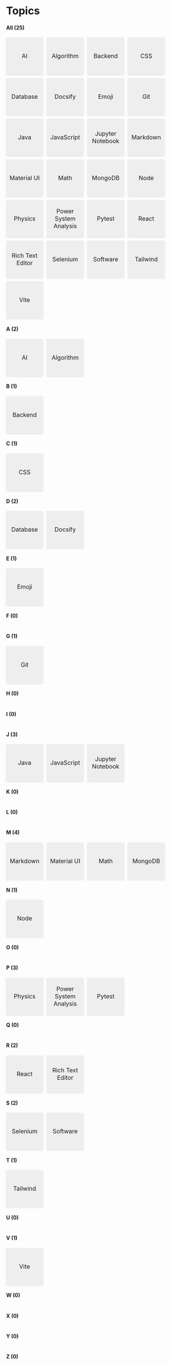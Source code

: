 # Topics


<!-- tabs:start -->

#### **All (25)**

<div style="
  display: flex;
  flex-wrap: wrap;
  gap: 10px;
">
<a href="/#/topics/AI/" style="
    display: inline-flex;       
    align-items: center;       
    justify-content: center;   
    background: #eee;
    font-size: 16px;
    text-decoration: none;
    text-align: center;
    border-radius: 0;
    width: 100px;
    height: 100px;
    padding: 0;                
    transition: all 0.3s;  
    box-shadow: 0 2px 4px rgba(0,0,0,0.1);
">AI</a>
<a href="/#/topics/Algorithm/" style="
    display: inline-flex;       
    align-items: center;       
    justify-content: center;   
    background: #eee;
    font-size: 16px;
    text-decoration: none;
    text-align: center;
    border-radius: 0;
    width: 100px;
    height: 100px;
    padding: 0;                
    transition: all 0.3s;  
    box-shadow: 0 2px 4px rgba(0,0,0,0.1);
">Algorithm</a>
<a href="/#/topics/Backend/" style="
    display: inline-flex;       
    align-items: center;       
    justify-content: center;   
    background: #eee;
    font-size: 16px;
    text-decoration: none;
    text-align: center;
    border-radius: 0;
    width: 100px;
    height: 100px;
    padding: 0;                
    transition: all 0.3s;  
    box-shadow: 0 2px 4px rgba(0,0,0,0.1);
">Backend</a>
<a href="/#/topics/CSS/" style="
    display: inline-flex;       
    align-items: center;       
    justify-content: center;   
    background: #eee;
    font-size: 16px;
    text-decoration: none;
    text-align: center;
    border-radius: 0;
    width: 100px;
    height: 100px;
    padding: 0;                
    transition: all 0.3s;  
    box-shadow: 0 2px 4px rgba(0,0,0,0.1);
">CSS</a>
<a href="/#/topics/Database/" style="
    display: inline-flex;       
    align-items: center;       
    justify-content: center;   
    background: #eee;
    font-size: 16px;
    text-decoration: none;
    text-align: center;
    border-radius: 0;
    width: 100px;
    height: 100px;
    padding: 0;                
    transition: all 0.3s;  
    box-shadow: 0 2px 4px rgba(0,0,0,0.1);
">Database</a>
<a href="/#/topics/Docsify/" style="
    display: inline-flex;       
    align-items: center;       
    justify-content: center;   
    background: #eee;
    font-size: 16px;
    text-decoration: none;
    text-align: center;
    border-radius: 0;
    width: 100px;
    height: 100px;
    padding: 0;                
    transition: all 0.3s;  
    box-shadow: 0 2px 4px rgba(0,0,0,0.1);
">Docsify</a>
<a href="/#/topics/Emoji/" style="
    display: inline-flex;       
    align-items: center;       
    justify-content: center;   
    background: #eee;
    font-size: 16px;
    text-decoration: none;
    text-align: center;
    border-radius: 0;
    width: 100px;
    height: 100px;
    padding: 0;                
    transition: all 0.3s;  
    box-shadow: 0 2px 4px rgba(0,0,0,0.1);
">Emoji</a>
<a href="/#/topics/Git/" style="
    display: inline-flex;       
    align-items: center;       
    justify-content: center;   
    background: #eee;
    font-size: 16px;
    text-decoration: none;
    text-align: center;
    border-radius: 0;
    width: 100px;
    height: 100px;
    padding: 0;                
    transition: all 0.3s;  
    box-shadow: 0 2px 4px rgba(0,0,0,0.1);
">Git</a>
<a href="/#/topics/Java/" style="
    display: inline-flex;       
    align-items: center;       
    justify-content: center;   
    background: #eee;
    font-size: 16px;
    text-decoration: none;
    text-align: center;
    border-radius: 0;
    width: 100px;
    height: 100px;
    padding: 0;                
    transition: all 0.3s;  
    box-shadow: 0 2px 4px rgba(0,0,0,0.1);
">Java</a>
<a href="/#/topics/JavaScript/" style="
    display: inline-flex;       
    align-items: center;       
    justify-content: center;   
    background: #eee;
    font-size: 16px;
    text-decoration: none;
    text-align: center;
    border-radius: 0;
    width: 100px;
    height: 100px;
    padding: 0;                
    transition: all 0.3s;  
    box-shadow: 0 2px 4px rgba(0,0,0,0.1);
">JavaScript</a>
<a href="/#/topics/Jupyter Notebook/" style="
    display: inline-flex;       
    align-items: center;       
    justify-content: center;   
    background: #eee;
    font-size: 16px;
    text-decoration: none;
    text-align: center;
    border-radius: 0;
    width: 100px;
    height: 100px;
    padding: 0;                
    transition: all 0.3s;  
    box-shadow: 0 2px 4px rgba(0,0,0,0.1);
">Jupyter Notebook</a>
<a href="/#/topics/Markdown/" style="
    display: inline-flex;       
    align-items: center;       
    justify-content: center;   
    background: #eee;
    font-size: 16px;
    text-decoration: none;
    text-align: center;
    border-radius: 0;
    width: 100px;
    height: 100px;
    padding: 0;                
    transition: all 0.3s;  
    box-shadow: 0 2px 4px rgba(0,0,0,0.1);
">Markdown</a>
<a href="/#/topics/Material UI/" style="
    display: inline-flex;       
    align-items: center;       
    justify-content: center;   
    background: #eee;
    font-size: 16px;
    text-decoration: none;
    text-align: center;
    border-radius: 0;
    width: 100px;
    height: 100px;
    padding: 0;                
    transition: all 0.3s;  
    box-shadow: 0 2px 4px rgba(0,0,0,0.1);
">Material UI</a>
<a href="/#/topics/Math/" style="
    display: inline-flex;       
    align-items: center;       
    justify-content: center;   
    background: #eee;
    font-size: 16px;
    text-decoration: none;
    text-align: center;
    border-radius: 0;
    width: 100px;
    height: 100px;
    padding: 0;                
    transition: all 0.3s;  
    box-shadow: 0 2px 4px rgba(0,0,0,0.1);
">Math</a>
<a href="/#/topics/MongoDB/" style="
    display: inline-flex;       
    align-items: center;       
    justify-content: center;   
    background: #eee;
    font-size: 16px;
    text-decoration: none;
    text-align: center;
    border-radius: 0;
    width: 100px;
    height: 100px;
    padding: 0;                
    transition: all 0.3s;  
    box-shadow: 0 2px 4px rgba(0,0,0,0.1);
">MongoDB</a>
<a href="/#/topics/Node/" style="
    display: inline-flex;       
    align-items: center;       
    justify-content: center;   
    background: #eee;
    font-size: 16px;
    text-decoration: none;
    text-align: center;
    border-radius: 0;
    width: 100px;
    height: 100px;
    padding: 0;                
    transition: all 0.3s;  
    box-shadow: 0 2px 4px rgba(0,0,0,0.1);
">Node</a>
<a href="/#/topics/Physics/" style="
    display: inline-flex;       
    align-items: center;       
    justify-content: center;   
    background: #eee;
    font-size: 16px;
    text-decoration: none;
    text-align: center;
    border-radius: 0;
    width: 100px;
    height: 100px;
    padding: 0;                
    transition: all 0.3s;  
    box-shadow: 0 2px 4px rgba(0,0,0,0.1);
">Physics</a>
<a href="/#/topics/Power System Analysis/" style="
    display: inline-flex;       
    align-items: center;       
    justify-content: center;   
    background: #eee;
    font-size: 16px;
    text-decoration: none;
    text-align: center;
    border-radius: 0;
    width: 100px;
    height: 100px;
    padding: 0;                
    transition: all 0.3s;  
    box-shadow: 0 2px 4px rgba(0,0,0,0.1);
">Power System Analysis</a>
<a href="/#/topics/Pytest/" style="
    display: inline-flex;       
    align-items: center;       
    justify-content: center;   
    background: #eee;
    font-size: 16px;
    text-decoration: none;
    text-align: center;
    border-radius: 0;
    width: 100px;
    height: 100px;
    padding: 0;                
    transition: all 0.3s;  
    box-shadow: 0 2px 4px rgba(0,0,0,0.1);
">Pytest</a>
<a href="/#/topics/React/" style="
    display: inline-flex;       
    align-items: center;       
    justify-content: center;   
    background: #eee;
    font-size: 16px;
    text-decoration: none;
    text-align: center;
    border-radius: 0;
    width: 100px;
    height: 100px;
    padding: 0;                
    transition: all 0.3s;  
    box-shadow: 0 2px 4px rgba(0,0,0,0.1);
">React</a>
<a href="/#/topics/Rich Text Editor/" style="
    display: inline-flex;       
    align-items: center;       
    justify-content: center;   
    background: #eee;
    font-size: 16px;
    text-decoration: none;
    text-align: center;
    border-radius: 0;
    width: 100px;
    height: 100px;
    padding: 0;                
    transition: all 0.3s;  
    box-shadow: 0 2px 4px rgba(0,0,0,0.1);
">Rich Text Editor</a>
<a href="/#/topics/Selenium/" style="
    display: inline-flex;       
    align-items: center;       
    justify-content: center;   
    background: #eee;
    font-size: 16px;
    text-decoration: none;
    text-align: center;
    border-radius: 0;
    width: 100px;
    height: 100px;
    padding: 0;                
    transition: all 0.3s;  
    box-shadow: 0 2px 4px rgba(0,0,0,0.1);
">Selenium</a>
<a href="/#/topics/Software/" style="
    display: inline-flex;       
    align-items: center;       
    justify-content: center;   
    background: #eee;
    font-size: 16px;
    text-decoration: none;
    text-align: center;
    border-radius: 0;
    width: 100px;
    height: 100px;
    padding: 0;                
    transition: all 0.3s;  
    box-shadow: 0 2px 4px rgba(0,0,0,0.1);
">Software</a>
<a href="/#/topics/Tailwind/" style="
    display: inline-flex;       
    align-items: center;       
    justify-content: center;   
    background: #eee;
    font-size: 16px;
    text-decoration: none;
    text-align: center;
    border-radius: 0;
    width: 100px;
    height: 100px;
    padding: 0;                
    transition: all 0.3s;  
    box-shadow: 0 2px 4px rgba(0,0,0,0.1);
">Tailwind</a>
<a href="/#/topics/Vite/" style="
    display: inline-flex;       
    align-items: center;       
    justify-content: center;   
    background: #eee;
    font-size: 16px;
    text-decoration: none;
    text-align: center;
    border-radius: 0;
    width: 100px;
    height: 100px;
    padding: 0;                
    transition: all 0.3s;  
    box-shadow: 0 2px 4px rgba(0,0,0,0.1);
">Vite</a>
</div>

#### **A (2)**

<div style="
  display: flex;
  flex-wrap: wrap;
  gap: 10px;
">
<a href="/#/topics/AI/" style="
    display: inline-flex;       
    align-items: center;       
    justify-content: center;   
    background: #eee;
    font-size: 16px;
    text-decoration: none;
    text-align: center;
    border-radius: 0;
    width: 100px;
    height: 100px;
    padding: 0;                
    transition: all 0.3s;  
    box-shadow: 0 2px 4px rgba(0,0,0,0.1);
">AI</a>
<a href="/#/topics/Algorithm/" style="
    display: inline-flex;       
    align-items: center;       
    justify-content: center;   
    background: #eee;
    font-size: 16px;
    text-decoration: none;
    text-align: center;
    border-radius: 0;
    width: 100px;
    height: 100px;
    padding: 0;                
    transition: all 0.3s;  
    box-shadow: 0 2px 4px rgba(0,0,0,0.1);
">Algorithm</a>
</div>

#### **B (1)**

<div style="
  display: flex;
  flex-wrap: wrap;
  gap: 10px;
">
<a href="/#/topics/Backend/" style="
    display: inline-flex;       
    align-items: center;       
    justify-content: center;   
    background: #eee;
    font-size: 16px;
    text-decoration: none;
    text-align: center;
    border-radius: 0;
    width: 100px;
    height: 100px;
    padding: 0;                
    transition: all 0.3s;  
    box-shadow: 0 2px 4px rgba(0,0,0,0.1);
">Backend</a>
</div>

#### **C (1)**

<div style="
  display: flex;
  flex-wrap: wrap;
  gap: 10px;
">
<a href="/#/topics/CSS/" style="
    display: inline-flex;       
    align-items: center;       
    justify-content: center;   
    background: #eee;
    font-size: 16px;
    text-decoration: none;
    text-align: center;
    border-radius: 0;
    width: 100px;
    height: 100px;
    padding: 0;                
    transition: all 0.3s;  
    box-shadow: 0 2px 4px rgba(0,0,0,0.1);
">CSS</a>
</div>

#### **D (2)**

<div style="
  display: flex;
  flex-wrap: wrap;
  gap: 10px;
">
<a href="/#/topics/Database/" style="
    display: inline-flex;       
    align-items: center;       
    justify-content: center;   
    background: #eee;
    font-size: 16px;
    text-decoration: none;
    text-align: center;
    border-radius: 0;
    width: 100px;
    height: 100px;
    padding: 0;                
    transition: all 0.3s;  
    box-shadow: 0 2px 4px rgba(0,0,0,0.1);
">Database</a>
<a href="/#/topics/Docsify/" style="
    display: inline-flex;       
    align-items: center;       
    justify-content: center;   
    background: #eee;
    font-size: 16px;
    text-decoration: none;
    text-align: center;
    border-radius: 0;
    width: 100px;
    height: 100px;
    padding: 0;                
    transition: all 0.3s;  
    box-shadow: 0 2px 4px rgba(0,0,0,0.1);
">Docsify</a>
</div>

#### **E (1)**

<div style="
  display: flex;
  flex-wrap: wrap;
  gap: 10px;
">
<a href="/#/topics/Emoji/" style="
    display: inline-flex;       
    align-items: center;       
    justify-content: center;   
    background: #eee;
    font-size: 16px;
    text-decoration: none;
    text-align: center;
    border-radius: 0;
    width: 100px;
    height: 100px;
    padding: 0;                
    transition: all 0.3s;  
    box-shadow: 0 2px 4px rgba(0,0,0,0.1);
">Emoji</a>
</div>

#### **F (0)**

<div style="
  display: flex;
  flex-wrap: wrap;
  gap: 10px;
">
</div>

#### **G (1)**

<div style="
  display: flex;
  flex-wrap: wrap;
  gap: 10px;
">
<a href="/#/topics/Git/" style="
    display: inline-flex;       
    align-items: center;       
    justify-content: center;   
    background: #eee;
    font-size: 16px;
    text-decoration: none;
    text-align: center;
    border-radius: 0;
    width: 100px;
    height: 100px;
    padding: 0;                
    transition: all 0.3s;  
    box-shadow: 0 2px 4px rgba(0,0,0,0.1);
">Git</a>
</div>

#### **H (0)**

<div style="
  display: flex;
  flex-wrap: wrap;
  gap: 10px;
">
</div>

#### **I (0)**

<div style="
  display: flex;
  flex-wrap: wrap;
  gap: 10px;
">
</div>

#### **J (3)**

<div style="
  display: flex;
  flex-wrap: wrap;
  gap: 10px;
">
<a href="/#/topics/Java/" style="
    display: inline-flex;       
    align-items: center;       
    justify-content: center;   
    background: #eee;
    font-size: 16px;
    text-decoration: none;
    text-align: center;
    border-radius: 0;
    width: 100px;
    height: 100px;
    padding: 0;                
    transition: all 0.3s;  
    box-shadow: 0 2px 4px rgba(0,0,0,0.1);
">Java</a>
<a href="/#/topics/JavaScript/" style="
    display: inline-flex;       
    align-items: center;       
    justify-content: center;   
    background: #eee;
    font-size: 16px;
    text-decoration: none;
    text-align: center;
    border-radius: 0;
    width: 100px;
    height: 100px;
    padding: 0;                
    transition: all 0.3s;  
    box-shadow: 0 2px 4px rgba(0,0,0,0.1);
">JavaScript</a>
<a href="/#/topics/Jupyter Notebook/" style="
    display: inline-flex;       
    align-items: center;       
    justify-content: center;   
    background: #eee;
    font-size: 16px;
    text-decoration: none;
    text-align: center;
    border-radius: 0;
    width: 100px;
    height: 100px;
    padding: 0;                
    transition: all 0.3s;  
    box-shadow: 0 2px 4px rgba(0,0,0,0.1);
">Jupyter Notebook</a>
</div>

#### **K (0)**

<div style="
  display: flex;
  flex-wrap: wrap;
  gap: 10px;
">
</div>

#### **L (0)**

<div style="
  display: flex;
  flex-wrap: wrap;
  gap: 10px;
">
</div>

#### **M (4)**

<div style="
  display: flex;
  flex-wrap: wrap;
  gap: 10px;
">
<a href="/#/topics/Markdown/" style="
    display: inline-flex;       
    align-items: center;       
    justify-content: center;   
    background: #eee;
    font-size: 16px;
    text-decoration: none;
    text-align: center;
    border-radius: 0;
    width: 100px;
    height: 100px;
    padding: 0;                
    transition: all 0.3s;  
    box-shadow: 0 2px 4px rgba(0,0,0,0.1);
">Markdown</a>
<a href="/#/topics/Material UI/" style="
    display: inline-flex;       
    align-items: center;       
    justify-content: center;   
    background: #eee;
    font-size: 16px;
    text-decoration: none;
    text-align: center;
    border-radius: 0;
    width: 100px;
    height: 100px;
    padding: 0;                
    transition: all 0.3s;  
    box-shadow: 0 2px 4px rgba(0,0,0,0.1);
">Material UI</a>
<a href="/#/topics/Math/" style="
    display: inline-flex;       
    align-items: center;       
    justify-content: center;   
    background: #eee;
    font-size: 16px;
    text-decoration: none;
    text-align: center;
    border-radius: 0;
    width: 100px;
    height: 100px;
    padding: 0;                
    transition: all 0.3s;  
    box-shadow: 0 2px 4px rgba(0,0,0,0.1);
">Math</a>
<a href="/#/topics/MongoDB/" style="
    display: inline-flex;       
    align-items: center;       
    justify-content: center;   
    background: #eee;
    font-size: 16px;
    text-decoration: none;
    text-align: center;
    border-radius: 0;
    width: 100px;
    height: 100px;
    padding: 0;                
    transition: all 0.3s;  
    box-shadow: 0 2px 4px rgba(0,0,0,0.1);
">MongoDB</a>
</div>

#### **N (1)**

<div style="
  display: flex;
  flex-wrap: wrap;
  gap: 10px;
">
<a href="/#/topics/Node/" style="
    display: inline-flex;       
    align-items: center;       
    justify-content: center;   
    background: #eee;
    font-size: 16px;
    text-decoration: none;
    text-align: center;
    border-radius: 0;
    width: 100px;
    height: 100px;
    padding: 0;                
    transition: all 0.3s;  
    box-shadow: 0 2px 4px rgba(0,0,0,0.1);
">Node</a>
</div>

#### **O (0)**

<div style="
  display: flex;
  flex-wrap: wrap;
  gap: 10px;
">
</div>

#### **P (3)**

<div style="
  display: flex;
  flex-wrap: wrap;
  gap: 10px;
">
<a href="/#/topics/Physics/" style="
    display: inline-flex;       
    align-items: center;       
    justify-content: center;   
    background: #eee;
    font-size: 16px;
    text-decoration: none;
    text-align: center;
    border-radius: 0;
    width: 100px;
    height: 100px;
    padding: 0;                
    transition: all 0.3s;  
    box-shadow: 0 2px 4px rgba(0,0,0,0.1);
">Physics</a>
<a href="/#/topics/Power System Analysis/" style="
    display: inline-flex;       
    align-items: center;       
    justify-content: center;   
    background: #eee;
    font-size: 16px;
    text-decoration: none;
    text-align: center;
    border-radius: 0;
    width: 100px;
    height: 100px;
    padding: 0;                
    transition: all 0.3s;  
    box-shadow: 0 2px 4px rgba(0,0,0,0.1);
">Power System Analysis</a>
<a href="/#/topics/Pytest/" style="
    display: inline-flex;       
    align-items: center;       
    justify-content: center;   
    background: #eee;
    font-size: 16px;
    text-decoration: none;
    text-align: center;
    border-radius: 0;
    width: 100px;
    height: 100px;
    padding: 0;                
    transition: all 0.3s;  
    box-shadow: 0 2px 4px rgba(0,0,0,0.1);
">Pytest</a>
</div>

#### **Q (0)**

<div style="
  display: flex;
  flex-wrap: wrap;
  gap: 10px;
">
</div>

#### **R (2)**

<div style="
  display: flex;
  flex-wrap: wrap;
  gap: 10px;
">
<a href="/#/topics/React/" style="
    display: inline-flex;       
    align-items: center;       
    justify-content: center;   
    background: #eee;
    font-size: 16px;
    text-decoration: none;
    text-align: center;
    border-radius: 0;
    width: 100px;
    height: 100px;
    padding: 0;                
    transition: all 0.3s;  
    box-shadow: 0 2px 4px rgba(0,0,0,0.1);
">React</a>
<a href="/#/topics/Rich Text Editor/" style="
    display: inline-flex;       
    align-items: center;       
    justify-content: center;   
    background: #eee;
    font-size: 16px;
    text-decoration: none;
    text-align: center;
    border-radius: 0;
    width: 100px;
    height: 100px;
    padding: 0;                
    transition: all 0.3s;  
    box-shadow: 0 2px 4px rgba(0,0,0,0.1);
">Rich Text Editor</a>
</div>

#### **S (2)**

<div style="
  display: flex;
  flex-wrap: wrap;
  gap: 10px;
">
<a href="/#/topics/Selenium/" style="
    display: inline-flex;       
    align-items: center;       
    justify-content: center;   
    background: #eee;
    font-size: 16px;
    text-decoration: none;
    text-align: center;
    border-radius: 0;
    width: 100px;
    height: 100px;
    padding: 0;                
    transition: all 0.3s;  
    box-shadow: 0 2px 4px rgba(0,0,0,0.1);
">Selenium</a>
<a href="/#/topics/Software/" style="
    display: inline-flex;       
    align-items: center;       
    justify-content: center;   
    background: #eee;
    font-size: 16px;
    text-decoration: none;
    text-align: center;
    border-radius: 0;
    width: 100px;
    height: 100px;
    padding: 0;                
    transition: all 0.3s;  
    box-shadow: 0 2px 4px rgba(0,0,0,0.1);
">Software</a>
</div>

#### **T (1)**

<div style="
  display: flex;
  flex-wrap: wrap;
  gap: 10px;
">
<a href="/#/topics/Tailwind/" style="
    display: inline-flex;       
    align-items: center;       
    justify-content: center;   
    background: #eee;
    font-size: 16px;
    text-decoration: none;
    text-align: center;
    border-radius: 0;
    width: 100px;
    height: 100px;
    padding: 0;                
    transition: all 0.3s;  
    box-shadow: 0 2px 4px rgba(0,0,0,0.1);
">Tailwind</a>
</div>

#### **U (0)**

<div style="
  display: flex;
  flex-wrap: wrap;
  gap: 10px;
">
</div>

#### **V (1)**

<div style="
  display: flex;
  flex-wrap: wrap;
  gap: 10px;
">
<a href="/#/topics/Vite/" style="
    display: inline-flex;       
    align-items: center;       
    justify-content: center;   
    background: #eee;
    font-size: 16px;
    text-decoration: none;
    text-align: center;
    border-radius: 0;
    width: 100px;
    height: 100px;
    padding: 0;                
    transition: all 0.3s;  
    box-shadow: 0 2px 4px rgba(0,0,0,0.1);
">Vite</a>
</div>

#### **W (0)**

<div style="
  display: flex;
  flex-wrap: wrap;
  gap: 10px;
">
</div>

#### **X (0)**

<div style="
  display: flex;
  flex-wrap: wrap;
  gap: 10px;
">
</div>

#### **Y (0)**

<div style="
  display: flex;
  flex-wrap: wrap;
  gap: 10px;
">
</div>

#### **Z (0)**

<div style="
  display: flex;
  flex-wrap: wrap;
  gap: 10px;
">
</div>

<!-- tabs:end -->
